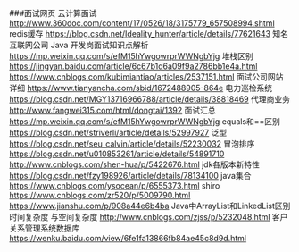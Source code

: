 ###面试网页
	  云计算面试 http://www.360doc.com/content/17/0526/18/3175779_657508994.shtml
	  redis缓存 https://blog.csdn.net/Ideality_hunter/article/details/77621643
	  知名互联网公司 Java 开发岗面试知识点解析 https://mp.weixin.qq.com/s/efM15hYwgowrprWWNgbYjg
	  堆栈区别
			 https://jingyan.baidu.com/article/6c67b1d6a09f9a2786bb1e4a.html
		     https://www.cnblogs.com/kubimiantiao/articles/2537151.html
	  面试公司网站详细 https://www.tianyancha.com/sbid/1672488905-864e
	  电力巡检系统 https://blog.csdn.net/MGY13716966788/article/details/38818469
	  代理商业务 http://www.fangwei315.com/html/dongtai/1392
	  面试汇总 https://mp.weixin.qq.com/s/efM15hYwgowrprWWNgbYjg
	  equals和==区别 https://blog.csdn.net/striverli/article/details/52997927
	  泛型 https://blog.csdn.net/seu_calvin/article/details/52230032
	  冒泡排序
		    https://blog.csdn.net/u010853261/article/details/54891710
		    http://www.cnblogs.com/shen-hua/p/5422676.html
	  jdk各版本新特性 https://blog.csdn.net/fzy198926/article/details/78134100
	  java集合 https://www.cnblogs.com/ysocean/p/6555373.html
	  shiro
			https://www.cnblogs.com/zr520/p/5009790.html
			https://www.jianshu.com/p/908a44e6b4ba
	  Java中ArrayList和LinkedList区别 时间复杂度 与空间复杂度  http://www.cnblogs.com/zjss/p/5232048.html
	  客户关系管理系统数据库 https://wenku.baidu.com/view/6fe1fa13866fb84ae45c8d9d.html